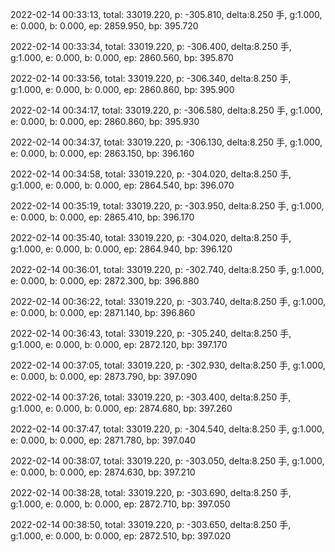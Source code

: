 2022-02-14 00:33:13, total: 33019.220, p: -305.810, delta:8.250 手, g:1.000, e: 0.000, b: 0.000, ep: 2859.950, bp: 395.720

2022-02-14 00:33:34, total: 33019.220, p: -306.400, delta:8.250 手, g:1.000, e: 0.000, b: 0.000, ep: 2860.560, bp: 395.870

2022-02-14 00:33:56, total: 33019.220, p: -306.340, delta:8.250 手, g:1.000, e: 0.000, b: 0.000, ep: 2860.860, bp: 395.900

2022-02-14 00:34:17, total: 33019.220, p: -306.580, delta:8.250 手, g:1.000, e: 0.000, b: 0.000, ep: 2860.860, bp: 395.930

2022-02-14 00:34:37, total: 33019.220, p: -306.130, delta:8.250 手, g:1.000, e: 0.000, b: 0.000, ep: 2863.150, bp: 396.160

2022-02-14 00:34:58, total: 33019.220, p: -304.020, delta:8.250 手, g:1.000, e: 0.000, b: 0.000, ep: 2864.540, bp: 396.070

2022-02-14 00:35:19, total: 33019.220, p: -303.950, delta:8.250 手, g:1.000, e: 0.000, b: 0.000, ep: 2865.410, bp: 396.170

2022-02-14 00:35:40, total: 33019.220, p: -304.020, delta:8.250 手, g:1.000, e: 0.000, b: 0.000, ep: 2864.940, bp: 396.120

2022-02-14 00:36:01, total: 33019.220, p: -302.740, delta:8.250 手, g:1.000, e: 0.000, b: 0.000, ep: 2872.300, bp: 396.880

2022-02-14 00:36:22, total: 33019.220, p: -303.740, delta:8.250 手, g:1.000, e: 0.000, b: 0.000, ep: 2871.140, bp: 396.860

2022-02-14 00:36:43, total: 33019.220, p: -305.240, delta:8.250 手, g:1.000, e: 0.000, b: 0.000, ep: 2872.120, bp: 397.170

2022-02-14 00:37:05, total: 33019.220, p: -302.930, delta:8.250 手, g:1.000, e: 0.000, b: 0.000, ep: 2873.790, bp: 397.090

2022-02-14 00:37:26, total: 33019.220, p: -303.400, delta:8.250 手, g:1.000, e: 0.000, b: 0.000, ep: 2874.680, bp: 397.260

2022-02-14 00:37:47, total: 33019.220, p: -304.540, delta:8.250 手, g:1.000, e: 0.000, b: 0.000, ep: 2871.780, bp: 397.040

2022-02-14 00:38:07, total: 33019.220, p: -303.050, delta:8.250 手, g:1.000, e: 0.000, b: 0.000, ep: 2874.630, bp: 397.210

2022-02-14 00:38:28, total: 33019.220, p: -303.690, delta:8.250 手, g:1.000, e: 0.000, b: 0.000, ep: 2872.710, bp: 397.050

2022-02-14 00:38:50, total: 33019.220, p: -303.650, delta:8.250 手, g:1.000, e: 0.000, b: 0.000, ep: 2872.510, bp: 397.020
